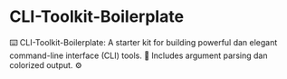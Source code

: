 # CLI-Toolkit-Boilerplate
⌨️ CLI-Toolkit-Boilerplate: A starter kit for building powerful dan elegant command-line interface (CLI) tools. 🧰 Includes argument parsing dan colorized output. ⚙️

